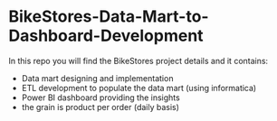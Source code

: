# BikeStores-Data-Mart-to-Dashboard-Development
In this repo you will find the BikeStores project details and it contains:
- Data mart designing and implementation
- ETL development to populate the data mart (using informatica)
- Power BI dashboard providing the insights
- the grain is product per order (daily basis)
